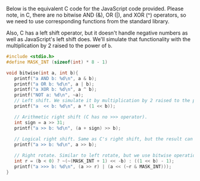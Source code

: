 Below is the equivalent C code for the JavaScript code provided. Please note, in C, there are no bitwise AND (&), OR (|), and XOR (^) operators, so we need to use corresponding functions from the standard library.

Also, C has a left shift operator, but it doesn't handle negative numbers as well as JavaScript's left shift does. We'll simulate that functionality with the multiplication by 2 raised to the power of `b`.

```c
#include <stdio.h>
#define MASK_INT (sizeof(int) * 8 - 1)

void bitwise(int a, int b){
   printf("a AND b: %d\n", a & b);
   printf("a OR b: %d\n", a | b);
   printf("a XOR b: %d\n", a ^ b);
   printf("NOT a: %d\n", ~a);
   // Left shift. We simulate it by multiplication by 2 raised to the power of `b`.
   printf("a  << b: %d\n", a * (1 << b));

   // Arithmetic right shift (C has no >>> operator).
   int sign = a >> 31;
   printf("a >> b: %d\n", (a + sign) >> b);
   
   // Logical right shift. Same as C's right shift, but the result can be negative.
   printf("a >> b: %d\n", a >> b);

   // Right rotate. Similar to left rotate, but we use bitwise operations instead of multiplication and division.
   int r = (b < 0) ? ~(~(MASK_INT + 1) << -b) : ((1 << b) - 1);
   printf("a >>> b: %d\n", (a >> r) | (a << (~r & MASK_INT)));
}
```

